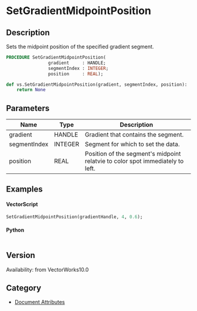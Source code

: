 # SetGradientMidpointPosition

## Description
Sets the midpoint position of the specified gradient segment.

```pascal
PROCEDURE SetGradientMidpointPosition(
				gradient     : HANDLE;
				segmentIndex : INTEGER;
				position     : REAL);
```

```python
def vs.SetGradientMidpointPosition(gradient, segmentIndex, position):
    return None
```

## Parameters
|Name|Type|Description|
|---|---|---|
|gradient|HANDLE|Gradient that contains the segment.|
|segmentIndex|INTEGER|Segment for which to set the data.|(segment indexes begin with 1)|
|position|REAL|Position of the segment's midpoint relatvie to color spot immediately to left.|(position &gt;= 0.0 and position &lt;= 1.0)|

## Examples
#### VectorScript ####
```pascal
SetGradientMidpointPosition(gradientHandle, 4, 0.6);
```
#### Python ####
```python

```

## Version
Availability: from VectorWorks10.0

## Category
* [Document Attributes](../Categories/Document%20Attributes.md)
